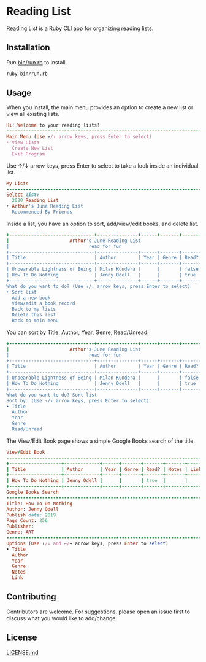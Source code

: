 # Reading List

Reading List is a Ruby CLI app for organizing reading lists.

## Installation

Run [bin/run.rb](bin/run.rb) to install.

```bash
ruby bin/run.rb
```

## Usage

When you install, the main menu provides an option to create a new list or view all existing lists.

```ruby
Hi! Welcome to your reading lists!
----------------------------------------------------------------------------------------------------
Main Menu (Use ↑/↓ arrow keys, press Enter to select)
‣ View Lists
  Create New List
  Exit Program
```
Use ↑/↓ arrow keys, press Enter to select to take a look inside an individual list.

```ruby
My Lists
----------------------------------------------------------------------------------------------------
Select list: 
  2020 Reading List
‣ Arthur's June Reading List
  Recommended By Friends
```

Inside a list, you have an option to sort, add/view/edit books, and delete list.
```ruby
+-------------------------------+---------------+------+-------+-------+
|                      Arthur's June Reading List                      |
|                             read for fun                             |
+-------------------------------+---------------+------+-------+-------+
| Title                         | Author        | Year | Genre | Read? |
+-------------------------------+---------------+------+-------+-------+
| Unbearable Lightness of Being | Milan Kundera |      |       | false |
| How To Do Nothing             | Jenny Odell   |      |       | true  |
+-------------------------------+---------------+------+-------+-------+
What do you want to do? (Use ↑/↓ arrow keys, press Enter to select)
‣ Sort list
  Add a new book
  View/edit a book record
  Back to my lists
  Delete this list
  Back to main menu
```
You can sort by Title, Author, Year, Genre, Read/Unread.

```ruby
+-------------------------------+---------------+------+-------+-------+
|                      Arthur's June Reading List                      |
|                             read for fun                             |
+-------------------------------+---------------+------+-------+-------+
| Title                         | Author        | Year | Genre | Read? |
+-------------------------------+---------------+------+-------+-------+
| Unbearable Lightness of Being | Milan Kundera |      |       | false |
| How To Do Nothing             | Jenny Odell   |      |       | true  |
+-------------------------------+---------------+------+-------+-------+
What do you want to do? Sort list
Sort by: (Use ↑/↓ arrow keys, press Enter to select)
‣ Title
  Author
  Year
  Genre
  Read/Unread
```

The View/Edit Book page shows a simple Google Books search of the title.

```ruby
View/Edit Book
----------------------------------------------------------------------------------------------------
+-------------------+-------------+------+-------+-------+-------+------+
| Title             | Author      | Year | Genre | Read? | Notes | Link |
+-------------------+-------------+------+-------+-------+-------+------+
| How To Do Nothing | Jenny Odell |      |       | true  |       |      |
+-------------------+-------------+------+-------+-------+-------+------+
Google Books Search
----------------------------------------------------------------------------------------------------
Title: How To Do Nothing
Author: Jenny Odell
Publish date: 2019
Page Count: 256
Publisher: 
Genre: ART
----------------------------------------------------------------------------------------------------
Options (Use ↑/↓ and ←/→ arrow keys, press Enter to select)
‣ Title
  Author
  Year
  Genre
  Notes
  Link
```


## Contributing
Contributors are welcome. For suggestions, please open an issue first to discuss what you would like to add/change.


## License
[LICENSE.md](/LICENSE.md)